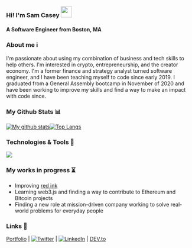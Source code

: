 ### Hi! I'm Sam Casey <img src="https://raw.githubusercontent.com/MartinHeinz/MartinHeinz/master/wave.gif" width="30px">
#### A Software Engineer from Boston, MA



### About me  ℹ️

I'm passionate about using my combination of business and tech skills to help others. I'm interested in crypto, entrepreneurship, and the creator economy. I'm a former finance and strategy analyst turned software engineer, and I have been teaching myself to code since early 2019. I graduated from a General Assembly bootcamp in November of 2020 and have been working to improve my skills and find a way to make an impact with code since.



### My Github Stats 📊

[![My github stats](https://github-readme-stats.vercel.app/api?username=samuel-casey&theme=vue&show_icons=true&hide_border=true&hide_title=true)](https://github.com/anuraghazra/github-readme-stats)[![Top Langs](https://github-readme-stats.vercel.app/api/top-langs/?username=samuel-casey&layout=compact&hide=html,jupyter%20notebook,TeX&langs_count=9&theme=vue&show_icons=true&card_width=350&hide_border=true)](https://github.com/anuraghazra/github-readme-stats)



### Technologies & Tools  🧰

<img src=https://res.cloudinary.com/scimgcloud/image/upload/v1606874741/Screen_Shot_2020-12-01_at_9.04.53_PM_vswy9n.png />



### My works in progress  ⏳
- Improving [red ink](https://red-ink-writing.com)
- Learning web3.js and finding a way to contribute to Ethereum and Bitcoin projects
- Finding a new role at mission-driven company working to solve real-world problems for everyday people 



### Links  🔗
[Portfolio](https://samcasey.info) |   [![Twitter][1.2]](https://twitter.com/_samcasey)  |   [![LinkedIn][2.2]](https://www.linkedin.com/in/sam-casey1/)   |   [DEV.to](https://dev.to/samuelcasey)

[1.2]: http://i.imgur.com/wWzX9uB.png (twitter icon without padding)
[2.2]: https://raw.githubusercontent.com/MartinHeinz/MartinHeinz/master/linkedin-3-16.png (LinkedIn icon without padding)
[3.2]: https://d2fltix0v2e0sb.cloudfront.net/dev-black.png (DEV.to logo)

